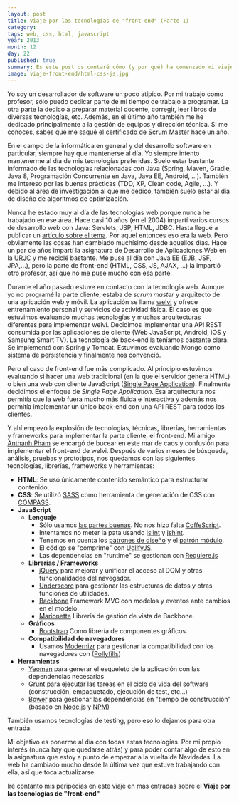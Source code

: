 ```yaml
---
layout: post
title: Viaje por las tecnologías de "front-end" (Parte 1)
category: 
tags: web, css, html, javascript
year: 2013
month: 12
day: 22
published: true
summary: Es este post os contaré cómo (y por qué) ha comenzado mi viaje por las tecnologías de "front-end".
image: viaje-front-end/html-css-js.jpg
---
```


Yo soy un desarrollador de software un poco atípico. Por mi trabajo como profesor, sólo puedo dedicar parte de mi 
tiempo de trabajo a programar. La otra parte la dedico a preparar material docente, corregir, leer libros de diversas tecnologías, etc. 
Además, en el último año también me he dedicado principalmente a la gestión de equipos y dirección técnica. Si me conoces,
sabes que me saqué el [certificado de Scrum Master][Scrum Master] hace un año.

[Scrum Master]: http://micaelgallego.blogspot.com.es/2013/05/soy-scrummaster-certificado-e-intento.html 

En el campo de la informática en general y del desarrollo software en particular, siempre hay que mantenerse al día. Yo siempre
intento mantenerme al día de mis tecnologías preferidas. Suelo estar bastante informado de las tecnologías relacionadas con Java
(Spring, Maven, Gradle, Java 8, Programación Concurrente en Java, Java EE, Android, ...). También me intereso por las buenas prácticas
(TDD, XP, Clean code, Agile, ...). Y debido al área de investigación al que me dedico, también suelo estar al día de diseño de algoritmos
de optimización.

Nunca he estado muy al día de las tecnologías web porque nunca he trabajado en ese área. Hace casi 10 años (en el 2004) impartí 
varios cursos de desarrollo web con Java: Servlets, JSP, HTML, JDBC. Hasta llegué a publicar un [artículo sobre el tema][HiMVC].
Por aquel entonces eso era la web. Pero obviamente las cosas han 
cambiado muchísimo desde aquellos días. Hace un par de años impartí la asignatura de Desarrollo de Aplicaciones Web en la [URJC][] y 
me reciclé bastante. Me puse al día con Java EE (EJB, JSF, JPA,...), pero la parte de front-end (HTML, CSS, JS, AJAX, ...) la impartió
otro profesor, así que no me puse mucho con esa parte.

[HiMVC]: http://www.foibg.com/ijita/vol13/ijita13-1-p10.pdf (Hi!MVC: Hierarchical MVC Framework for Web Applications)
[URJC]: http://www.urjc.es

Durante el año pasado estuve en contacto con la tecnología web. Aunque yo no programé la parte cliente, estaba de _scrum master_ 
y arquitecto de una aplicación web y móvil. La aplicación se llama [welvi][] y ofrece entrenamiento personal y servicios de actividad física. 
El caso es que estuvimos evaluando muchas tecnologías y muchas arquitecturas diferentes para implementar welvi. Decidimos implementar una API REST
consumida por las aplicaciones de cliente (Web JavaScript, Android, iOS y Samsung Smart TV). La tecnología de back-end la teníamos bastante 
clara. Se implementó con Spring y Tomcat. Estuvimos evaluando Mongo como sistema de persistencia y finalmente nos convenció.  

Pero el caso de front-end fue más complicado. Al principio estuvimos evaluando si hacer una web tradicional (en la que el servidor
genera HTML) o bien una web con cliente JavaScript ([Single Page Application][SPA]). Finalmente decidimos el enfoque de _Single Page Application_. 
Esa arquitectura nos permitía que la web fuera mucho más fluida e interactiva y además nos permitía implementar un único back-end con una API REST
para todos los clientes. 

[welvi]: http://www.welvi.es
[SPA]: http://en.wikipedia.org/wiki/Single-page_application

Y ahí empezó la explosión de tecnologías, técnicas, librerías, herramientas y frameworks para implementar la parte cliente, el front-end. Mi amigo
[Anthanh Pham][Anthanh] se encargó de bucear en este mar de caos y confusión para implementar el front-end de welvi. Después de varios meses de 
búsqueda, análisis, pruebas y prototipos, nos quedamos con las siguientes tecnologías, librerías, frameworks y herramientas:

 * **HTML**: Se usó únicamente contenido semántico para estructurar contenido.
 * **CSS**: Se utilizó [SASS][] como herramienta de generación de CSS con [COMPASS][].
 * **JavaScript** 
   * **Lenguaje** 
     * Sólo usamos [las partes buenas][GoodParts]. No nos hizo falta [CoffeScript][].
     * Intentamos no meter la pata usando [jslint][] y [jshint][].
     * Tenemos en cuenta los [patrones de diseño][] y el [patrón módulo][].
     * El código se "comprime" con [UglifyJS][].
     * Las dependencias en "runtime" se gestionan con [Requiere.js][]
   * **Librerías / Frameworks**
     * [jQuery][] para mejorar y unificar el acceso al DOM y otras funcionalidades del navegador.
     * [Underscore][] para gestionar las estructuras de datos y otras funciones de utilidades.
     * [Backbone][] Framework MVC con modelos y eventos ante cambios en el modelo.
     * [Marionette][] Librería de gestión de vista de Backbone.
   * **Gráficos**
     * [Bootstrap][] Como librería de componentes gráficos.
   * **Compatibilidad de navegadores**
     * Usamos [Modernizr][] para gestionar la compatibilidad con los navegadores con ([Pollyfills][])
 * **Herramientas**
   * [Yeoman][] para generar el esqueleto de la aplicación con las dependencias necesarias
   * [Grunt][] para ejecutar las tareas en el ciclo de vida del software (construcción, empaquetado, ejecución de test, etc...)
   * [Bower][] para gestionar las dependencias en "tiempo de construcción" (basado en [Node.js][] y [NPM][])

[Anthanh]: http://www.linkedin.com/pub/anthanh-pham-trinh/38/502/b05
[SASS]: http://sass-lang.com/
[COMPASS]: http://compass-style.org/
[GoodParts]: http://www.amazon.com/JavaScript-Good-Parts-Douglas-Crockford/dp/0596517742
[CoffeScript]: http://coffeescript.org/
[jshint]: http://www.jshint.com/docs/
[jslint]: hhttp://jslint.com/
[UglifyJS]: https://github.com/mishoo/UglifyJS
[patrones de diseño]: http://addyosmani.com/resources/essentialjsdesignpatterns/book/
[patrón módulo]: http://www.adequatelygood.com/JavaScript-Module-Pattern-In-Depth.html
[jQuery]: http://jquery.com/
[Underscore]: http://underscorejs.org/
[Bootstrap]: http://getbootstrap.com/
[Backbone]: http://backbonejs.org/
[Marionette]: http://marionettejs.com/
[Pollyfills]: https://github.com/Modernizr/Modernizr/wiki/HTML5-Cross-browser-Polyfills
[Modernizr]: http://modernizr.com/
[Yeoman]: http://yeoman.io/
[Bower]: http://bower.io/
[Grunt]: http://gruntjs.com/
[Node.js]: http://nodejs.org/
[NPM]: https://npmjs.org/
[Requiere.js]: http://requirejs.org/

También usamos tecnologías de testing, pero eso lo dejamos para otra entrada.

Mi objetivo es ponerme al día con todas estas tecnologías. Por mi propio interés (nunca hay que quedarse atrás) y para poder 
contar algo de esto en la asignatura que estoy a punto de empezar a la vuelta de Navidades. La web ha cambiado mucho desde la última vez que
estuve trabajando con ella, así que toca actualizarse.

Iré contanto mis peripecias en este viaje en más entradas sobre el **Viaje por las tecnologías de "front-end"** 